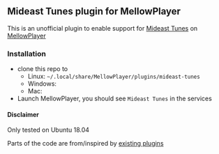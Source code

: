 ## Mideast Tunes plugin for MellowPlayer

This is an unofficial plugin to enable support for [Mideast Tunes](https://mideastunes.com) on [MellowPlayer](https://github.com/ColinDuquesnoy/MellowPlayer)

### Installation
  - clone this repo to
    + Linux: `~/.local/share/MellowPlayer/plugins/mideast-tunes`
    + Windows:
    + Mac:
  - Launch MellowPlayer, you should see `Mideast Tunes` in the services


#### Disclaimer
Only tested on Ubuntu 18.04

Parts of the code are from/inspired by [existing plugins](https://github.com/ColinDuquesnoy/MellowPlayer/tree/develop/src/plugins)
